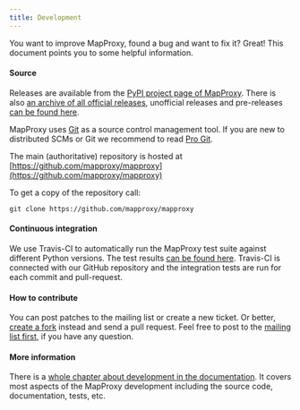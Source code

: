 ```yaml
---
title: Development
---
```


You want to improve MapProxy, found a bug and want to fix it? Great! This document points you to some helpful information.

#### Source

Releases are available from the [PyPI project page of MapProxy](http://pypi.python.org/pypi/MapProxy). There is also [an archive of all official releases](http://pypi.python.org/packages/source/M/MapProxy/), unofficial releases and pre-releases [can be found here](https://mapproxy.org/static/rel/).

MapProxy uses [Git](http://git-scm.com/) as a source control management tool. If you are new to distributed SCMs or Git we recommend to read [Pro Git](http://git-scm.com/book).

The main (authoritative) repository is hosted at [https://github.com/mapproxy/mapproxy](https://github.com/mapproxy/mapproxy)

To get a copy of the repository call:

    git clone https://github.com/mapproxy/mapproxy

#### Continuous integration

We use Travis-CI to automatically run the MapProxy test suite against different Python versions. The test results [can be found here](https://travis-ci.org/mapproxy/mapproxy/). Travis-CI is connected with our GitHub repository and the integration tests are run for each commit and pull-request.

#### How to contribute

You can post patches to the mailing list or create a new ticket. Or better, [create a fork](http://help.github.com/fork-a-repo/) instead and send a pull request. Feel free to post to the [mailing list first](support), if you have any question.

#### More information

There is a [whole chapter about development in the documentation](https://mapproxy.org/docs/latest/development.html). It covers most aspects of the MapProxy development including the source code, documentation, tests, etc.
